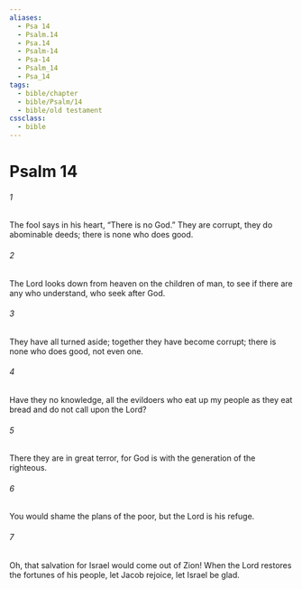 ```yaml
---
aliases:
  - Psa 14
  - Psalm.14
  - Psa.14
  - Psalm-14
  - Psa-14
  - Psalm_14
  - Psa_14
tags:
  - bible/chapter
  - bible/Psalm/14
  - bible/old testament
cssclass:
  - bible
---
```


# Psalm 14

###### 1
The fool says in his heart, “There is no God.” They are corrupt, they do abominable deeds; there is none who does good.
###### 2
The Lord looks down from heaven on the children of man, to see if there are any who understand, who seek after God.
###### 3
They have all turned aside; together they have become corrupt; there is none who does good, not even one.
###### 4
Have they no knowledge, all the evildoers who eat up my people as they eat bread and do not call upon the Lord?
###### 5
There they are in great terror, for God is with the generation of the righteous.
###### 6
You would shame the plans of the poor, but the Lord is his refuge.
###### 7
Oh, that salvation for Israel would come out of Zion! When the Lord restores the fortunes of his people, let Jacob rejoice, let Israel be glad.


